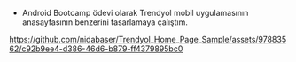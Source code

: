 * Android Bootcamp ödevi olarak Trendyol mobil uygulamasının anasayfasının benzerini tasarlamaya çalıştım.

https://github.com/nidabaser/Trendyol_Home_Page_Sample/assets/97883562/c92b9ee4-d386-46d6-b879-ff4379895bc0
